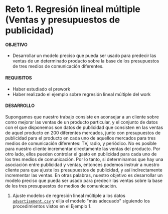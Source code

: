 # Reto 1. Regresión lineal múltiple (Ventas y presupuestos de publicidad)

#### OBJETIVO 

- Desarrollar un modelo preciso que pueda ser usado para predecir las ventas de un determinado producto sobre la base de los presupuestos de tres medios de comunicación diferentes.

#### REQUISITOS 

- Haber estudiado el prework
- Haber realizado el ejemplo sobre regresión lineal múltiple del work

#### DESARROLLO

Supongamos que nuestro trabajo consiste en aconsejar a un cliente sobre como mejorar las ventas de un producto particular, y el conjunto de datos con el que disponemos son datos de publicidad que consisten en las ventas de aquel producto en 200 diferentes mercados, junto con presupuestos de publicidad para el producto en cada uno de aquellos mercados para tres medios de comunicación diferentes: TV, radio, y periódico. No es posible para nuestro cliente incrementar directamente las ventas del producto. Por otro lado, ellos pueden controlar el gasto en publicidad para cada uno de los tres medios de comunicación. Por lo tanto, si determinamos que hay una asociación entre publicidad y ventas, entonces podemos instruir a nuestro cliente para que ajuste los presupuestos de publicidad, y así indirectamente incrementar las ventas. En otras palabras, nuestro objetivo es desarrollar un modelo preciso que pueda ser usado para predecir las ventas sobre la base de los tres presupuestos de medios de comunicación.

1. Ajuste modelos de regresión lineal múltiple a los datos [`advertisement.csv`](https://raw.githubusercontent.com/beduExpert/Programacion-R-Santander-2021/main/Sesion-05/Reto-01/advertising.csv) y elija el modelo "más adecuado" siguiendo los procedimientos vistos en el Ejemplo 1.

